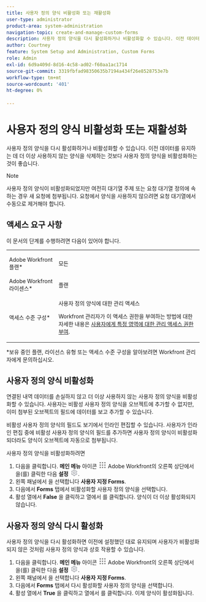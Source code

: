 ```yaml
---
title: 사용자 정의 양식 비활성화 또는 재활성화
user-type: administrator
product-area: system-administration
navigation-topic: create-and-manage-custom-forms
description: 사용자 정의 양식을 다시 활성화하거나 비활성화할 수 있습니다. 이전 데이터를 유지하는 데 더 이상 사용하지 않는 양식을 삭제하는 것보다 사용자 정의 양식을 비활성화하는 것이 좋습니다.
author: Courtney
feature: System Setup and Administration, Custom Forms
role: Admin
exl-id: 6d9a409d-8d16-4c58-ad02-f60aa1ac1714
source-git-commit: 3319fbfad98350635b7194a434f26e8528753e7b
workflow-type: tm+mt
source-wordcount: '401'
ht-degree: 0%

---
```


# 사용자 정의 양식 비활성화 또는 재활성화

사용자 정의 양식을 다시 활성화하거나 비활성화할 수 있습니다. 이전 데이터를 유지하는 데 더 이상 사용하지 않는 양식을 삭제하는 것보다 사용자 정의 양식을 비활성화하는 것이 좋습니다.

>[!NOTE]
>
>사용자 정의 양식이 비활성화되었지만 여전히 대기열 주제 또는 요청 대기열 정의에 속하는 경우 새 요청에 첨부됩니다. 요청에서 양식을 사용하지 않으려면 요청 대기열에서 수동으로 제거해야 합니다.

## 액세스 요구 사항

이 문서의 단계를 수행하려면 다음이 있어야 합니다.

<table style="table-layout:auto"> 
 <col> 
 <col> 
 <tbody> 
  <tr data-mc-conditions=""> 
   <td role="rowheader"> <p>Adobe Workfront 플랜*</p> </td> 
   <td>모든</td> 
  </tr> 
  <tr> 
   <td role="rowheader">Adobe Workfront 라이센스*</td> 
   <td>플랜</td> 
  </tr> 
  <tr data-mc-conditions=""> 
   <td role="rowheader">액세스 수준 구성*</td> 
   <td> <p>사용자 정의 양식에 대한 관리 액세스</p> <p>Workfront 관리자가 이 액세스 권한을 부여하는 방법에 대한 자세한 내용은 <a href="/help/quicksilver/administration-and-setup/add-users/configure-and-grant-access/grant-users-admin-access-certain-areas.md" class="MCXref xref">사용자에게 특정 영역에 대한 관리 액세스 권한 부여</a>.</p></td> 
  </tr>  
 </tbody> 
</table>

&#42;보유 중인 플랜, 라이선스 유형 또는 액세스 수준 구성을 알아보려면 Workfront 관리자에게 문의하십시오.

## 사용자 정의 양식 비활성화

연결된 내역 데이터를 손실하지 않고 더 이상 사용하지 않는 사용자 정의 양식을 비활성화할 수 있습니다. 사용자는 비활성 사용자 정의 양식을 오브젝트에 추가할 수 없지만, 이미 첨부된 오브젝트의 필드에 데이터를 보고 추가할 수 있습니다.

비활성 사용자 정의 양식의 필드도 보기에서 인라인 편집할 수 있습니다. 사용자가 인라인 편집 중에 비활성 사용자 정의 양식의 필드를 추가하면 사용자 정의 양식이 비활성화되더라도 양식이 오브젝트에 자동으로 첨부됩니다.

사용자 정의 양식을 비활성화하려면

1. 다음을 클릭합니다. **메인 메뉴** 아이콘 ![](assets/main-menu-icon.png) Adobe Workfront의 오른쪽 상단에서 을(를) 클릭한 다음 **설정** ![](assets/gear-icon-settings.png).
1. 왼쪽 패널에서 을 선택합니다 **사용자 지정 Forms**.
1. 다음에서 **Forms** 탭에서 비활성화할 사용자 정의 양식을 선택합니다.
1. 활성 열에서 **False** 을 클릭하고 열에서 를 클릭합니다. 양식이 더 이상 활성화되지 않습니다.

## 사용자 정의 양식 다시 활성화

사용자 정의 양식을 다시 활성화하면 이전에 설정했던 대로 유지되며 사용자가 비활성화되지 않은 것처럼 사용자 정의 양식과 상호 작용할 수 있습니다.

1. 다음을 클릭합니다. **메인 메뉴** 아이콘 ![](assets/main-menu-icon.png) Adobe Workfront의 오른쪽 상단에서 을(를) 클릭한 다음 **설정** ![](assets/gear-icon-settings.png).
1. 왼쪽 패널에서 을 선택합니다 **사용자 지정 Forms**.
1. 다음에서 **Forms** 탭에서 다시 활성화할 사용자 정의 양식을 선택합니다.
1. 활성 열에서 **True** 을 클릭하고 열에서 를 클릭합니다. 이제 양식이 활성화됩니다.
